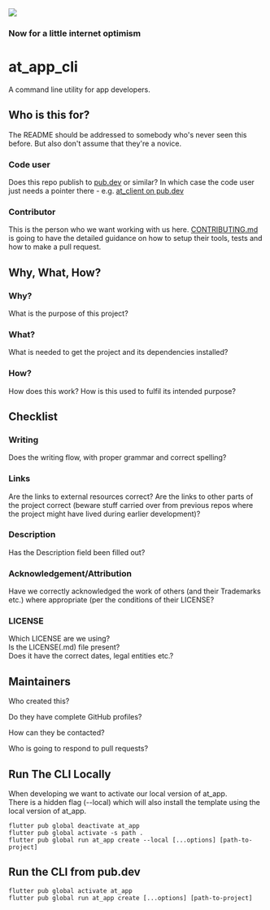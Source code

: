 <img src="https://atsign.dev/assets/img/@dev.png?sanitize=true">

### Now for a little internet optimism

# at_app_cli

A command line utility for app developers.

## Who is this for?

The README should be addressed to somebody who's never seen this before.
But also don't assume that they're a novice.

### Code user

Does this repo publish to [pub.dev](https://pub.dev) or similar?
In which case the code user just needs a pointer there - e.g. [at_client on pub.dev](https://pub.dev/packages/at_client)

### Contributor

This is the person who we want working with us here.
[CONTRIBUTING.md](CONTRIBUTING.md) is going to have the detailed guidance on how to setup their tools,
tests and how to make a pull request.

## Why, What, How?

### Why?

What is the purpose of this project?

### What?

What is needed to get the project and its dependencies installed?

### How?

How does this work? How is this used to fulfil its intended purpose?

## Checklist

### Writing

Does the writing flow, with proper grammar and correct spelling?

### Links

Are the links to external resources correct?
Are the links to other parts of the project correct
(beware stuff carried over from previous repos where the
project might have lived during earlier development)?

### Description

Has the Description field been filled out?

### Acknowledgement/Attribution

Have we correctly acknowledged the work of others (and their Trademarks etc.)
where appropriate (per the conditions of their LICENSE?

### LICENSE

Which LICENSE are we using?  
Is the LICENSE(.md) file present?  
Does it have the correct dates, legal entities etc.?

## Maintainers

Who created this?  

Do they have complete GitHub profiles?  

How can they be contacted?  

Who is going to respond to pull requests?  

## Run The CLI Locally

When developing we want to activate our local version of at_app.  
There is a hidden flag (--local) which will also install the template using the local version of at_app.

```
flutter pub global deactivate at_app
flutter pub global activate -s path .
flutter pub global run at_app create --local [...options] [path-to-project]
```

## Run the CLI from pub.dev

```
flutter pub global activate at_app
flutter pub global run at_app create [...options] [path-to-project]
```
